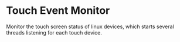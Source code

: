 # Touch Event Monitor

Monitor the touch screen status of linux devices, which starts several threads listening for each touch device.